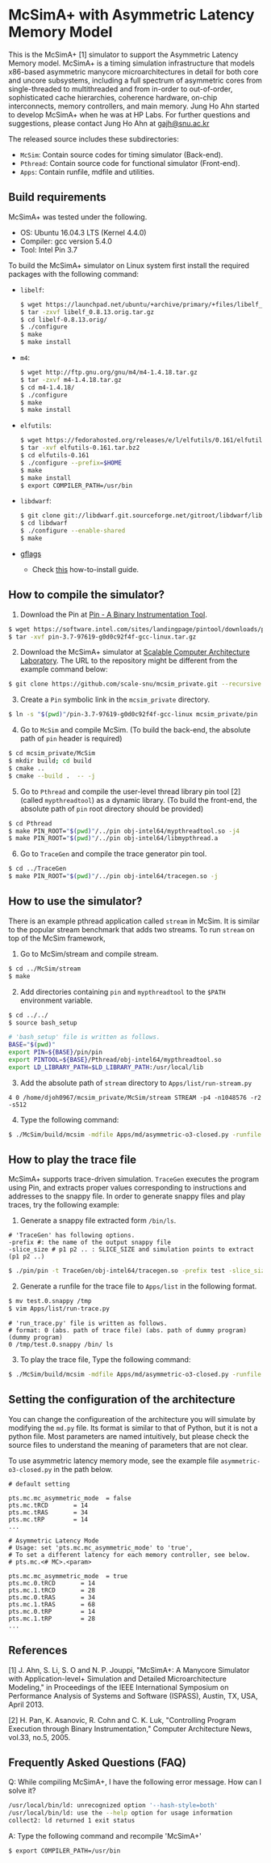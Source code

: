 McSimA+ with Asymmetric Latency Memory Model
============================================
This is the McSimA+ [1] simulator to support the Asymmetric 
Latency Memory model. McSimA+ is a timing simulation 
infrastructure that models x86-based asymmetric manycore 
microarchitectures in detail for both core and uncore 
subsystems, including a full spectrum of asymmetric cores 
from single-threaded to multithreaded and from in-order 
to out-of-order, sophisticated cache hierarchies, coherence 
hardware, on-chip interconnects, memory controllers, and 
main memory.  Jung Ho Ahn started to develop McSimA+ when 
he was at HP Labs.  For further questions and suggestions, 
please contact Jung Ho Ahn at gajh@snu.ac.kr

The released source includes these subdirectories:

+ `McSim`: Contain source codes for timing simulator (Back-end).
+ `Pthread`: Contain source code for functional simulator (Front-end).
+ `Apps`: Contain runfile, mdfile and utilities.


Build requirements
------------------
McSimA+ was tested under the following.

+ OS: Ubuntu 16.04.3 LTS (Kernel 4.4.0)
+ Compiler: gcc version 5.4.0
+ Tool: Intel Pin 3.7

To build the McSimA+ simulator on Linux system first install
the required packages with the following command:

+ `libelf`: 
  ```bash
  $ wget https://launchpad.net/ubuntu/+archive/primary/+files/libelf_0.8.13.orig.tar.gz
  $ tar -zxvf libelf_0.8.13.orig.tar.gz
  $ cd libelf-0.8.13.orig/
  $ ./configure
  $ make
  $ make install
  ```

+ `m4`:
  ```bash
  $ wget http://ftp.gnu.org/gnu/m4/m4-1.4.18.tar.gz
  $ tar -zxvf m4-1.4.18.tar.gz
  $ cd m4-1.4.18/
  $ ./configure
  $ make
  $ make install
  ```

+ `elfutils`:
  ```bash
  $ wget https://fedorahosted.org/releases/e/l/elfutils/0.161/elfutils-0.161.tar.bz2
  $ tar -xvf elfutils-0.161.tar.bz2
  $ cd elfutils-0.161
  $ ./configure --prefix=$HOME
  $ make
  $ make install
  $ export COMPILER_PATH=/usr/bin
  ```

+ `libdwarf`:
  ```bash
  $ git clone git://libdwarf.git.sourceforge.net/gitroot/libdwarf/libdwarf
  $ cd libdwarf
  $ ./configure --enable-shared
  $ make
  ```

+ [gflags][gflags]
  - Check [this](https://github.com/gflags/gflags/blob/master/INSTALL.md) how-to-install guide.

[gflags]: https://gflags.github.io/gflags/

How to compile the simulator?
-----------------------------

1. Download the Pin at [Pin - A Binary Instrumentation Tool](https://software.intel.com/en-us/articles/pin-a-binary-instrumentation-tool-downloads).
```bash
$ wget https://software.intel.com/sites/landingpage/pintool/downloads/pin-3.7-97619-g0d0c92f4f-gcc-linux.tar.gz 
$ tar -xvf pin-3.7-97619-g0d0c92f4f-gcc-linux.tar.gz 
```

2. Download the McSimA+ simulator at [Scalable Computer Architecture Laboratory](http://scale.snu.ac.kr/). The URL to the repository might be different from the example command below:
```bash
$ git clone https://github.com/scale-snu/mcsim_private.git --recursive
```

3. Create a `Pin` symbolic link in the `mcsim_private` directory.
```bash
$ ln -s "$(pwd)"/pin-3.7-97619-g0d0c92f4f-gcc-linux mcsim_private/pin
```

4. Go to `McSim` and compile McSim. (To build the back-end, the 
  absolute path of `pin` header is required)
```bash
$ cd mcsim_private/McSim
$ mkdir build; cd build
$ cmake ..
$ cmake --build .  -- -j
```

5. Go to `Pthread` and compile the user-level thread library pin 
  tool [2] (called `mypthreadtool`) as a dynamic library. (To build the front-end, 
  the absolute path of `pin` root directory should be provided)
```bash
$ cd Pthread
$ make PIN_ROOT="$(pwd)"/../pin obj-intel64/mypthreadtool.so -j4
$ make PIN_ROOT="$(pwd)"/../pin obj-intel64/libmypthread.a
```

6. Go to `TraceGen` and compile the trace generator pin tool.
```bash
$ cd ../TraceGen
$ make PIN_ROOT="$(pwd)"/../pin obj-intel64/tracegen.so -j
```


How to use the simulator?
-------------------------
There is an example pthread application called `stream` in McSim.  It
is similar to the popular stream benchmark that adds two streams.  To 
run `stream` on top of the McSim framework,

1. Go to McSim/stream and compile stream.
```bash
$ cd ../McSim/stream
$ make
```

2. Add directories containing `pin` and `mypthreadtool` to the
   `$PATH` environment variable.
```bash
$ cd ../../
$ source bash_setup
```

```bash
# 'bash_setup' file is written as follows.
BASE="$(pwd)"
export PIN=${BASE}/pin/pin
export PINTOOL=${BASE}/Pthread/obj-intel64/mypthreadtool.so
export LD_LIBRARY_PATH=$LD_LIBRARY_PATH:/usr/local/lib
```

3. Add the absolute path of `stream` directory to `Apps/list/run-stream.py`
```
4 0 /home/djoh0967/mcsim_private/McSim/stream STREAM -p4 -n1048576 -r2 -s512
```

4. Type the following command:
```bash
$ ./McSim/build/mcsim -mdfile Apps/md/asymmetric-o3-closed.py -runfile Apps/list/run-stream.py
```


How to play the trace file
--------------------------
McSimA+ supports trace-driven simulation. `TraceGen` executes the
program using Pin, and extracts proper values corresponding to
instructions and addresses to the snappy file. In order to generate
snappy files and play traces, try the following example:

1. Generate a snappy file extracted form `/bin/ls`.
```
# 'TraceGen' has following options.
-prefix #: the name of the output snappy file
-slice_size # p1 p2 .. : SLICE_SIZE and simulation points to extract (p1 p2 ..)
```

```bash
$ ./pin/pin -t TraceGen/obj-intel64/tracegen.so -prefix test -slice_size 100000 0 -- /bin/ls /
```

2. Generate a runfile for the trace file to `Apps/list` in the following format.
```bash
$ mv test.0.snappy /tmp
$ vim Apps/list/run-trace.py
```

```
# 'run_trace.py' file is written as follows.
# format: 0 (abs. path of trace file) (abs. path of dummy program) (dummy program)
0 /tmp/test.0.snappy /bin/ ls
```

3. To play the trace file, Type the following command:
```bash
$ ./McSim/build/mcsim -mdfile Apps/md/asymmetric-o3-closed.py -runfile Apps/list/run-trace.py
```

Setting the configuration of the architecture
---------------------------------------------
You can change the configureation of the architecture you will 
simulate by modifying the `md.py` file.  Its format is similar to
that of Python, but it is not a python file.  Most parameters are
named intuitively, but please check the source files to understand
the meaning of parameters that are not clear.

To use asymmetric latency memory mode, see the example file 
`asymmetric-o3-closed.py` in the path below. 

```
# default setting

pts.mc.mc_asymmetric_mode  = false
pts.mc.tRCD       = 14
pts.mc.tRAS       = 34
pts.mc.tRP        = 14
...

# Asymmetric Latency Mode
# Usage: set 'pts.mc.mc_asymmetric_mode' to 'true', 
# To set a different latency for each memory controller, see below.
# pts.mc.<# MC>.<param>

pts.mc.mc_asymmetric_mode  = true
pts.mc.0.tRCD       = 14
pts.mc.1.tRCD       = 28	
pts.mc.0.tRAS       = 34
pts.mc.1.tRAS       = 68
pts.mc.0.tRP        = 14
pts.mc.1.tRP        = 28
...
```


References
----------

[1] J. Ahn, S. Li, S. O and N. P. Jouppi, "McSimA+: A Manycore Simulator
    with Application-level+ Simulation and Detailed Microarchitecture
    Modeling," in Proceedings of the IEEE International Symposium on
    Performance Analysis of Systems and Software (ISPASS), Austin, TX,
    USA, April 2013.

[2] H. Pan, K. Asanovic, R. Cohn and C. K. Luk, "Controlling Program
    Execution through Binary Instrumentation," Computer Architecture
    News, vol.33, no.5, 2005.


Frequently Asked Questions (FAQ)
--------------------------------

Q: While compiling McSimA+, I have the following error message. How can I solve it?
```bash
/usr/local/bin/ld: unrecognized option '--hash-style=both' 
/usr/local/bin/ld: use the --help option for usage information
collect2: ld returned 1 exit status
```

A: Type the following command and recompile 'McSimA+'
```bash
$ export COMPILER_PATH=/usr/bin
```
